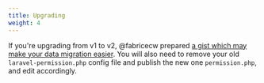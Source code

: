 ```yaml
---
title: Upgrading
weight: 4
---
```


If you're upgrading from v1 to v2, @fabricecw prepared [a gist which may make your data migration easier](https://gist.github.com/fabricecw/58ee93dd4f99e78724d8acbb851658a4). You will also need to remove your old `laravel-permission.php` config file and publish the new one `permission.php`, and edit accordingly.
